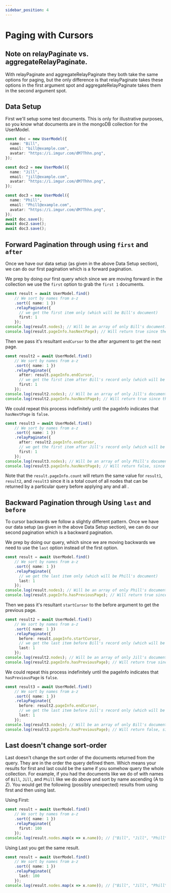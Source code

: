 ```yaml
---
sidebar_position: 4
---
```



# Paging with Cursors

## Note on relayPaginate vs. aggregateRelayPaginate.

With relayPaginate and aggregateRelayPaginate they both take the same options for paging, but the only difference is that relayPaginate takes these options in the first argument spot and aggregateRelayPaginate takes them in the second argument spot.

## Data Setup

First we'll setup some test documents. This is only for illustrative purposes, so you know what documents are in the mongoDB collection for the UserModel.

```ts
const doc = new UserModel({
  name: "Bill",
  email: "bill@example.com",
  avatar: "https://i.imgur.com/dM7Thhn.png",
});

const doc2 = new UserModel({
  name: "Jill",
  email: "jill@example.com",
  avatar: "https://i.imgur.com/dM7Thhn.png",
});

const doc3 = new UserModel({
  name: "Phill",
  email: "Phill@example.com",
  avatar: "https://i.imgur.com/dM7Thhn.png",
});
await doc.save();
await doc2.save();
await doc3.save();
```

## Forward Pagination through using `first` and `after`

Once we have our data setup (as given in the above Data Setup section), we can do our first pagination which is a forward pagination.

We prep by doing our first query which since we are moving forward in the collection we use the `first` option to grab the `first 1` documents.

```ts
const result = await UserModel.find()
    // We sort by names from a-z
    .sort({ name: 1 })
    .relayPaginate({
      // we get the first item only (which will be Bill's document)
      first: 1
    });
console.log(result.nodes); // Will be an array of only Bill's document.
console.log(result.pageInfo.hasNextPage); // Will return true since there are still more documents that could be queried.
```

Then we pass it's resultant `endCursor` to the after argument to get the next page.

```ts
const result2 = await UserModel.find()
    // We sort by names from a-z
    .sort({ name: 1 })
    .relayPaginate({
      after: result.pageInfo.endCursor,
      // we get the first item after Bill's record only (which will be Jill's document)
      first: 1
    });
console.log(result2.nodes); // Will be an array of only Jill's document.
console.log(result2.pageInfo.hasNextPage); // Will return true since there are still more documents that could be queried.
```

We could repeat this process indefinitely until the pageInfo indicates that `hasNextPage` is `false`.

```ts
const result3 = await UserModel.find()
    // We sort by names from a-z
    .sort({ name: 1 })
    .relayPaginate({
      after: result2.pageInfo.endCursor,
      // we get the first item after Jill's record only (which will be Phill's document)
      first: 1
    });
console.log(result3.nodes); // Will be an array of only Phill's document.
console.log(result3.pageInfo.hasNextPage); // Will return false, since there are no more documents to be queried.
```

Note that the `result.pageInfo.count` will return the same value for `result1`, `result2`, and `result3` since it is a total count of all nodes that can be returned by a particular query before applying any and all .


## Backward Pagination through Using `last` and `before`

To cursor backwards we follow a slightly different pattern. Once we have our data setup (as given in the above Data Setup section), we can do our second pagination which is a backward pagination.

We prep by doing our query, which since we are moving backwards we need to use the `last` option instead of the first option.

```ts
const result = await UserModel.find()
    // We sort by names from a-z
    .sort({ name: 1 })
    .relayPaginate({
      // we get the last item only (which will be Phill's document)
      last: 1
    });
console.log(result.nodes); // Will be an array of only Phill's document.
console.log(result.pageInfo.hasPreviousPage); // Will return true since there are still more documents that could be queried.
```

Then we pass it's resultant `startCursor` to the before argument to get the previous page.

```ts
const result2 = await UserModel.find()
    // We sort by names from a-z
    .sort({ name: 1 })
    .relayPaginate({
      before: result.pageInfo.startCursor,
      // we get the last item before Bill's record only (which will be Jill's document)
      last: 1
    });
console.log(result2.nodes); // Will be an array of only Jill's document.
console.log(result2.pageInfo.hasPreviousPage); // Will return true since there are still more documents that could be queried.
```

We could repeat this process indefinitely until the pageInfo indicates that `hasPreviousPage` is `false`.

```ts
const result3 = await UserModel.find()
    // We sort by names from a-z
    .sort({ name: 1 })
    .relayPaginate({
      before: result2.pageInfo.endCursor,
      // we get the last item before Jill's record only (which will be Bill's document)
      last: 1
    });
console.log(result3.nodes); // Will be an array of only Bill's document.
console.log(result3.pageInfo.hasPreviousPage); // Will return false, since there are no more documents to be queried.
```


## Last doesn't change sort-order

Last doesn't change the sort order of the documents returned from the query. They are in the order the query defined them. Which means your results for first and last could be the same if you somehow query the whole collection. For example, if you had the documents like we do of with names of  `Bill`, `Jill`, and `Phill` like we do above and sort by name ascending (A to Z). You would get the following (possibly unexpected) results from using first and then using last.

Using First:

```ts
const result = await UserModel.find()
    // We sort by names from a-z
    .sort({ name: 1 })
    .relayPaginate({
      first: 100
    });
console.log(result.nodes.map(x => x.name)); // ["Bill", "Jill", "Phill"]
```

Using Last you get the same result.

```ts
const result = await UserModel.find()
    // We sort by names from a-z
    .sort({ name: 1 })
    .relayPaginate({
      last: 100
    });
console.log(result.nodes.map(x => x.name)); // ["Bill", "Jill", "Phill"]
```
